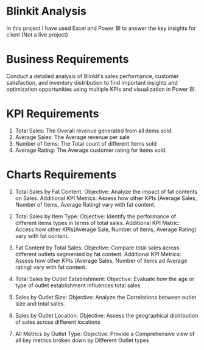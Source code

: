 # Blinkit Analysis
In this project I have used Excel and Power BI to answer the key insights for client (Not a live project)

# Business Requirements

Conduct a detailed analysis of Blinkit's sales performance, customer satisfaction, and inventory distribution to find important insights and optimization opportunities using multiple KPIs and visualization in Power BI.

# KPI Requirements

1. Total Sales: The Overall revenue generated from all items sold.
2. Average Sales: The Average revenue per sale 
3. Number of Items: The Total count of different Items sold
4. Average Rating: The Average customer rating for items sold.


# Charts Requirements

1. Total Sales by Fat Content:
Objective: Analyze the impact of fat contents on Sales.
Additional KPI Metrics: Assess how other KPIs (Average Sales, Number of Items, Average Rating) vary with fat content.


2. Total Sales by Item Type:
Objective: Identify the performance of different items types in terms of total sales.
Additional KPI Matric: Access how other KPIs(Average Sale, Number of items, Average Rating) vary with fat content.

3. Fat Content by Total Sales:
Objective: Compare total sales across different outlets segmented by fat content.
Additional KPI Metrics: Assess how other KPIs (Average Sales, Number of items ad Average rating) vary with fat content.


4. Total Sales by Outlet Establishment:
Objective: Evaluate how the age or type of outlet establishment influences total sales


5. Sales by Outlet Size:
Objective: Analyze the Correlations between outlet size and total sales.


6. Sales by Outlet Location:
Objective: Assess the geographical distribution of sales across different locations


7. All Metrics by Outlet Type:
Objective: Provide a Comprehensive view of all key metrics broken down by Different Outlet types


